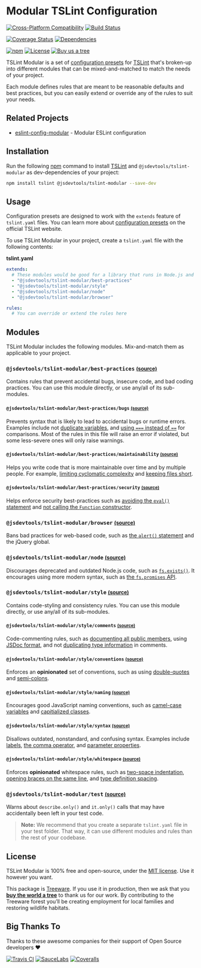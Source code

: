 Modular TSLint Configuration
===============================

[![Cross-Platform Compatibility](https://jstools.dev/img/badges/os-badges.svg)](https://github.com/JS-DevTools/tslint-modular/blob/master/.github/workflows/CI-CD.yaml)
[![Build Status](https://github.com/JS-DevTools/tslint-modular/workflows/CI-CD/badge.svg)](https://github.com/JS-DevTools/tslint-modular/blob/master/.github/workflows/CI-CD.yaml)

[![Coverage Status](https://coveralls.io/repos/github/JS-DevTools/tslint-modular/badge.svg?branch=master)](https://coveralls.io/github/JS-DevTools/tslint-modular)
[![Dependencies](https://david-dm.org/JS-DevTools/tslint-modular/dev-status.svg)](https://david-dm.org/JS-DevTools/tslint-modular?type=dev)

[![npm](https://img.shields.io/npm/v/@jsdevtools/tslint-modular.svg)](https://www.npmjs.com/package/@jsdevtools/tslint-modular)
[![License](https://img.shields.io/npm/l/@jsdevtools/tslint-modular.svg)](LICENSE)
[![Buy us a tree](https://img.shields.io/badge/Treeware-%F0%9F%8C%B3-lightgreen)](https://plant.treeware.earth/JS-DevTools/tslint-modular)

TSLint Modular is a set of [configuration presets](https://palantir.github.io/tslint/usage/configuration/#configuration-presets) for [TSLint](https://palantir.github.io/tslint/) that's broken-up into different modules that can be mixed-and-matched to match the needs of your project.

Each module defines rules that are meant to be reasonable defaults and best practices, but you can easily extend or override any of the rules to suit your needs.



Related Projects
-----------------------
- [eslint-config-modular](https://www.npmjs.com/package/eslint-config-modular) - Modular ESLint configuration



Installation
-----------------------
Run the following [npm](https://docs.npmjs.com/about-npm/) command to install [TSLint](https://palantir.github.io/tslint/) and `@jsdevtools/tslint-modular` as dev-dependencies of your project:

```bash
npm install tslint @jsdevtools/tslint-modular --save-dev
```



Usage
-----------------------
Configuration presets are designed to work with the `extends` feature of `tslint.yaml` files. You can learn more about
[configuration presets](https://palantir.github.io/tslint/usage/configuration/#configuration-presets) on the official TSLint website.

To use TSLint Modular in your project, create a `tslint.yaml` file with the following contents:

**tslint.yaml**
```yaml
extends:
  # These modules would be good for a library that runs in Node.js and web browsers
  - "@jsdevtools/tslint-modular/best-practices"
  - "@jsdevtools/tslint-modular/style"
  - "@jsdevtools/tslint-modular/node"
  - "@jsdevtools/tslint-modular/browser"

rules:
  # You can override or extend the rules here
```



Modules
-----------------------
TSLint Modular includes the following modules.  Mix-and-match them as applicable to your project.

### `@jsdevtools/tslint-modular/best-practices` <small>[(source)](./best-practices/index.js)</small>
Contains rules that prevent accidental bugs, insecure code, and bad coding practices.  You can use this module directly, or use any/all of its sub-modules.

#### `@jsdevtools/tslint-modular/best-practices/bugs` <small>[(source)](./best-practices/bugs.js)</small>
Prevents syntax that is likely to lead to accidental bugs or runtime errors.  Examples include not [duplicate variables](https://palantir.github.io/tslint/rules/no-duplicate-variable/), and [using `===` instead of `==`](https://palantir.github.io/tslint/rules/triple-equals) for comparisons. Most of the rules in this file will raise an error if violated, but some less-severe ones will only raise warnings.

#### `@jsdevtools/tslint-modular/best-practices/maintainability` <small>[(source)](./best-practices/maintainability.js)</small>
Helps you write code that is more maintainable over time and by multiple people.  For example, [limiting cyclomatic complexity](https://palantir.github.io/tslint/rules/cyclomatic-complexity) and [keeping files short](https://palantir.github.io/tslint/rules/max-file-line-count).

#### `@jsdevtools/tslint-modular/best-practices/security` <small>[(source)](./best-practices/security.js)</small>
Helps enforce security best-practices such as [avoiding the `eval()` statement](https://palantir.github.io/tslint/rules/no-eval) and [not calling the `Function` constructor](https://palantir.github.io/tslint/rules/function-constructor).

### `@jsdevtools/tslint-modular/browser` <small>[(source)](./browser/index.js)</small>
Bans bad practices for web-based code, such as [the `alert()` statement](https://eslint.org/docs/rules/no-alert#disallow-use-of-alert-no-alert) and the jQuery global.

### `@jsdevtools/tslint-modular/node` <small>[(source)](./node/index.js)</small>
Discourages deprecated and outdated Node.js code, such as [`fs.exists()`](https://nodejs.org/api/fs.html#fs_fs_exists_path_callback). It encourages using more modern syntax, such as [the `fs.promises` API](https://nodejs.org/api/fs.html#fs_fs_promises_api).

### `@jsdevtools/tslint-modular/style` <small>[(source)](./style/index.js)</small>
Contains code-styling and consistency rules.    You can use this module directly, or use any/all of its sub-modules.

#### `@jsdevtools/tslint-modular/style/comments` <small>[(source)](./style/comments.js)</small>
Code-commenting rules, such as [documenting all public members](https://palantir.github.io/tslint/rules/completed-docs/), using [JSDoc format](https://palantir.github.io/tslint/rules/jsdoc-format/), and not [duplicating type information](https://palantir.github.io/tslint/rules/no-redundant-jsdoc/) in comments.

#### `@jsdevtools/tslint-modular/style/conventions` <small>[(source)](./style/conventions.js)</small>
Enforces an **opinionated** set of conventions, such as using [double-quotes](https://palantir.github.io/tslint/rules/quotemark/) and [semi-colons](https://palantir.github.io/tslint/rules/semicolon).

#### `@jsdevtools/tslint-modular/style/naming` <small>[(source)](./style/naming.js)</small>
Encourages good JavaScript naming conventions, such as [camel-case variables](https://palantir.github.io/tslint/rules/variable-name) and [capitialized classes](https://palantir.github.io/tslint/rules/class-name).

#### `@jsdevtools/tslint-modular/style/syntax` <small>[(source)](./style/syntax.js)</small>
Disallows outdated, nonstandard, and confusing syntax.  Examples include [labels](https://palantir.github.io/tslint/rules/label-position), [the comma operator](https://palantir.github.io/tslint/rules/ban-comma-operator), and [parameter properties](https://palantir.github.io/tslint/rules/no-parameter-properties).

#### `@jsdevtools/tslint-modular/style/whitespace` <small>[(source)](./style/whitespace.js)</small>
Enforces **opinionated** whitespace rules, such as [two-space indentation](https://palantir.github.io/tslint/rules/indent), [opening braces on the same line](https://palantir.github.io/tslint/rules/one-line), and [type definition spacing](https://palantir.github.io/tslint/rules/typedef-whitespace).

### `@jsdevtools/tslint-modular/test` <small>[(source)](./test/index.js)</small>
Warns about `describe.only()` and `it.only()` calls that may have accidentally been left in your test code.

> **Note:** We recommend that you create a separate `tslint.yaml` file in your test folder. That way, it can use different modules and rules than the rest of your codebase.



License
--------------------------
TSLint Modular is 100% free and open-source, under the [MIT license](LICENSE). Use it however you want.

This package is [Treeware](http://treeware.earth). If you use it in production, then we ask that you [**buy the world a tree**](https://plant.treeware.earth/JS-DevTools/tslint-modular) to thank us for our work. By contributing to the Treeware forest you’ll be creating employment for local families and restoring wildlife habitats.



Big Thanks To
--------------------------
Thanks to these awesome companies for their support of Open Source developers ❤

[![Travis CI](https://jstools.dev/img/badges/travis-ci.svg)](https://travis-ci.com)
[![SauceLabs](https://jstools.dev/img/badges/sauce-labs.svg)](https://saucelabs.com)
[![Coveralls](https://jstools.dev/img/badges/coveralls.svg)](https://coveralls.io)
